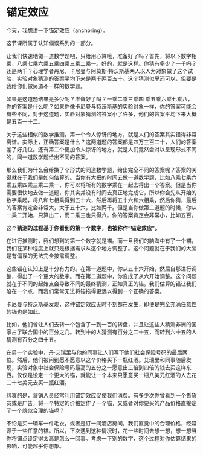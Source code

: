 # 锚定效应

今天，我想讲一下锚定效应（anchoring）。

这节课所属于认知偏误系列的一部分。

让我们快速地做一道数学题吧，只给用心算哦，准备好了吗？首先，将以下数字相乘，八乘七乘六乘五乘四乘三乘二乘一。好的，就是这样。你猜有多少？一千吗？还是两千？心理学者丹尼，卡尼曼与阿莫斯·特沃斯基两人以人为对象做了这个试验，实验对象猜测的答案平均下来是两千两百五十。这个猜测似乎还可以，但要是我给你们做另道不一样的数学题。

如果是这道题结果是多少呢？准备好了吗？一乘二乘三乘四 乘五乘六乘七乘八，你的答案是什么呢？如果你像卡尼曼与特沃斯基的实验对象一样，你的答案可能会有些不同，对于这道题，实验对象猜测的答案小了许多，他们的答案平均下来大概是五百一十二。

关于这些相似的数学推测，第一个令人惊讶的地方，就是人们的答案其实错得非常离谱。实际上，正确答案是什么？这两道题的答案都是四万三百二十，人们的答案差了好几位。还有第二个更加令人惊讶的地方，就是人们竟然会对以呈现形式不同的，同一道数学题给出不同的答案。

那么我们为什么会给换了个形式的同道数学题，给出完全不同的答案呢？答案的关键就在于我们是如何估算的。当你有大把的时间去做一道数学题，比如八乘七乘六乘五乘四乘三乘二乘一，你可以将所有的数字乘在一起去得出一个答案。但是当你需要很快地去做一道题，你其实并没有时间去真正地完成它，所以你会先从开始的数字乘起，将八和七相乘得到五十六，然后再将五十六和六相乘，然后你猜，最后的答案肯定会非常大，大于五十六，比如两千。但是当你做第二道题的时候，你从一乘二开始，只算出二，而二乘三也只得六。你的答案肯定会非常小，比如五百。

这个**猜测的过程基于你看到的第一个数字，也被称作“锚定效应”。**

在进行推测时，我们想到的第一个数字就是锚。而一旦我们的脑海中有了一个锚，我们在某种程度上就只是根据需求从这个地方调整了。这个问题就在于我们的大脑是有偏误的无法完全按需调整。

这些锚在认知上是十分有力的。在第一道题中，你从五十六开始，然后自那进行调整，得出了一个更大的数字。而在第二道题中，你变成了从六开始调整。这个问题就在于不同的起始点会导致不同的最终猜测，正如真正的锚。我们估算的锚让我们陷在一个点，而我们常常无法将锚拖得更远以得到一个正确的答案。

卡尼曼与特沃斯基发现，这种锚定效应无时不刻都在发生，即便是完全充满任意性的锚也是如此。

比如，他们曾让人们去转一个包含了一到一百的转盘，并且让这些人猜测非洲的国家占了联合国中的百分之几。转到十的人猜测有百分之二十五，而转到六十五的人猜测有百分之四十五。

在另一个实验中，丹·艾瑞里与他的同事让人们写下他们社会保险号码的最后两位。然后，他们被问到愿不愿意以这个价格买下一瓶红酒。艾瑞里和同事随后发现，实验对象中社会保险号码最高的五分之一愿意出三倍到四倍的钱去买这样东西。仅仅是设定一个更大的锚，就能让一个本来只愿意买一瓶八美元红酒的人去花二十七美元去买一瓶红酒。

悲哀的是，营销人员经常利用锚定效应促使我们消费。有多少次你曾看到一个售货员或是广告，将一个特定的价格定作了一个锚，又或者对你要买的产品价格直接定了一个貌似合理的锚呢？

不论是买一辆车一件毛衣，或者是订一间酒店房间，我们直觉中的合理价格，经常源于一些任意的锚。所以，下次遇到这种情况时，花一些时间去想一想，想一想当你将锚点设定得太高是怎么一回事。考虑一下别的数字，这个过程对你估算结果的影响，可能超乎你想象。